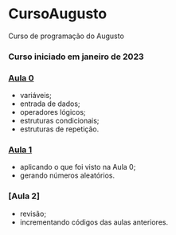 # CursoAugusto
 Curso de programação do Augusto

### Curso iniciado em janeiro de 2023

### [Aula 0](https://github.com/GutoNicacio/CursoAugusto/tree/main/Aula%200)
- variáveis;
- entrada de dados;
- operadores lógicos;
- estruturas condicionais;
- estruturas de repetição.

### [Aula 1](https://github.com/GutoNicacio/CursoAugusto/tree/main/Aula%201)
- aplicando o que foi visto na Aula 0;
- gerando números aleatórios.

### [Aula 2]
- revisão;
- incrementando códigos das aulas anteriores.